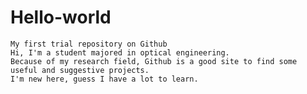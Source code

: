 # Hello-world
	My first trial repository on Github 
	Hi, I'm a student majored in optical engineering. 
	Because of my research field, Github is a good site to find some useful and suggestive projects.
	I'm new here, guess I have a lot to learn. 
